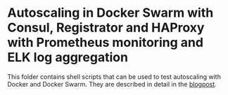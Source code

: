 # Autoscaling in Docker Swarm with Consul, Registrator and HAProxy with Prometheus monitoring and ELK log aggregation

This folder contains shell scripts that can be used to test autoscaling with Docker and Docker Swarm. They are described in detail in the [blogpost](http://sirile.github.io/2015/07/28/scaling-with-discovery-on-docker-swarm-with-consul-registrator-and-haproxy-with-prometheus-monitoring-and-elk-log-aggregation.html).
